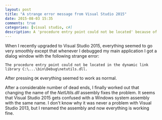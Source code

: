```yaml
---
layout: post
title: "A strange error message from Visual Studio 2015"
date: 2015-08-03 15:35
comments: true
categories: [visual studio, c#]
description: A 'procedure entry point could not be located' because of the naming of an assembly when debugging with VS 2015.
---
```

When I recently upgraded to Visual Studio 2015, everything seemed to go very smoothly except that whenever I debugged my main application I got a dialog window with the following strange error:

    The procedure entry point could not be located in the dynamic link library C:\...\bin\Debug\netutils.dll.

After pressing `OK` everything seemed to work as normal.

After a considerable number of dead ends, I finally worked out that changing the name of the _NetUtils.dll_ assembly fixes the problem. It seems that Visual Studio 2015 gets confused with a Windows system assembly with the same name. I don't know why it was never a problem with Visual Studio 2013, but I renamed the assembly and now everything is working fine.